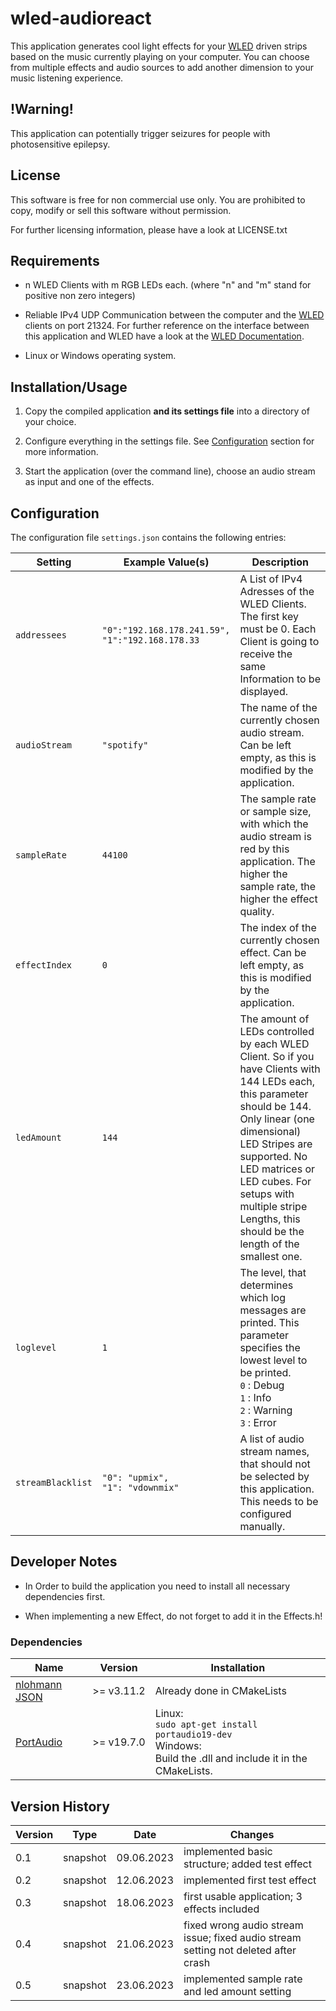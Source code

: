 # wled-audioreact

This application generates cool light effects for your [WLED](https://kno.wled.ge/) driven strips based on the music currently playing on your computer. You can choose from multiple effects and audio sources to add another dimension to your music listening experience.

## !Warning!

This application can potentially trigger seizures for people with photosensitive epilepsy.

## License

This software is free for non commercial use only. You are prohibited to copy, modify or sell this software without permission.

For further licensing information, please have a look at LICENSE.txt

## Requirements

- n WLED Clients with m RGB LEDs each. (where "n" and "m" stand for positive non zero integers)

- Reliable IPv4 UDP Communication between the computer and the [WLED](https://kno.wled.ge/) clients on port 21324. For further reference on the interface between this application and WLED have a look at the [WLED Documentation](https://kno.wled.ge/interfaces/udp-realtime/).

- Linux or Windows operating system.

## Installation/Usage

1. Copy the compiled application **and its settings file** into a directory of your choice.

2. Configure everything in the settings file. See [Configuration](#Configuration) section for more information.

3. Start the application (over the command line), choose an audio stream as input and one of the effects.

## Configuration

The configuration file `settings.json` contains the following entries:

| Setting           | Example Value(s)                                      | Description                                                                                                                                                                                                                                                                                                |
| ----------------- | ----------------------------------------------------- | ---------------------------------------------------------------------------------------------------------------------------------------------------------------------------------------------------------------------------------------------------------------------------------------------------------- |
| `addressees`      | `"0":"192.168.178.241.59",`<br/>`"1":"192.168.178.33` | A List of IPv4 Adresses of the WLED Clients. The first key must be 0. Each Client is going to receive the same Information to be displayed.                                                                                                                                                                |
| `audioStream`     | `"spotify"`                                           | The name of the currently chosen audio stream. Can be left empty, as this is modified by the application.                                                                                                                                                                                                  |
| `sampleRate`      | `44100`                                               | The sample rate or sample size, with which the audio stream is red by this application. The higher the sample rate, the higher the effect quality.                                                                                                                                                         |
| `effectIndex`     | `0`                                                   | The index of the currently chosen effect. Can be left empty, as this is modified by the application.                                                                                                                                                                                                       |
| `ledAmount`       | `144`                                                 | The amount of LEDs controlled by each WLED Client. So if you have Clients with 144 LEDs each, this parameter should be 144. Only linear (one dimensional) LED Stripes are supported. No LED matrices or LED cubes. For setups with multiple stripe Lengths, this should be the length of the smallest one. |
| `loglevel`        | `1`                                                   | The level, that determines which log messages are printed. This parameter specifies the lowest level to be printed.<br/>`0` : Debug<br/>`1` : Info<br/>`2` : Warning<br/>`3` : Error                                                                                                                       |
| `streamBlacklist` | `"0": "upmix",`<br/>`"1": "vdownmix"`                 | A list of audio stream names, that should not be selected by this application. This needs to be configured manually.                                                                                                                                                                                       |

## Developer Notes

- In Order to build the application you need to install all necessary dependencies first.

- When implementing a new Effect, do not forget to add it in the Effects.h!

### Dependencies

| Name                                       | Version    | Installation                                                                                                        |
| ------------------------------------------ | ---------- | ------------------------------------------------------------------------------------------------------------------- |
| [nlohmann JSON](https://json.nlohmann.me/) | >= v3.11.2 | Already done in CMakeLists                                                                                          |
| [PortAudio](http://www.portaudio.com/)     | >= v19.7.0 | Linux:<br/>`sudo apt-get install portaudio19-dev`<br/>Windows:<br/>Build the .dll and include it in the CMakeLists. |

## Version History

| Version | Type     | Date       | Changes                                                                            |
| ------- | -------- | ---------- | ---------------------------------------------------------------------------------- |
| 0.1     | snapshot | 09.06.2023 | implemented basic structure; added test effect                                     |
| 0.2     | snapshot | 12.06.2023 | implemented first test effect                                                      |
| 0.3     | snapshot | 18.06.2023 | first usable application; 3 effects included                                       |
| 0.4     | snapshot | 21.06.2023 | fixed wrong audio stream issue; fixed audio stream setting not deleted after crash |
| 0.5     | snapshot | 23.06.2023 | implemented sample rate and led amount setting                                     |
